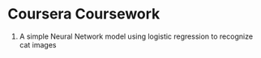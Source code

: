 # Coursera Coursework
1. A simple Neural Network model using logistic regression to recognize cat images

